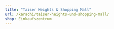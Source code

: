 ```yaml
---
title: "Taiser Heights & Shopping Mall"
url: /karachi/taiser-heights-und-shopping-mall/
shop: Einkaufszentrum
---
```

